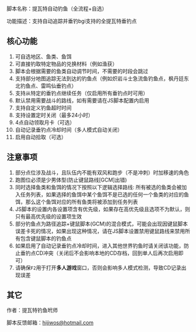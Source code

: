 脚本名称：提瓦特自动钓鱼（全流程+自选）

功能描述：支持自动追踪并垂钓bgi支持的全提瓦特垂钓点

## 核心功能

1. 可自选地区、鱼类、鱼饵
2. 可直接钓取特定物品的兑换材料（例如渔获）
3. 脚本会根据需要的鱼类自动调节时间，不需要的时段会跳过
4. 支持部分地图追踪无法到达的钓鱼点（例如炽岩斗士急流鱼钓鱼点，枫丹廷东北钓鱼点、雷鸣仙垂钓点）
5. 支持从特定的垂钓点继续任务（仅启用所有垂钓点时可用）
6. 默认禁用需要战斗的路线，如有需要请在JS脚本配置内启用
7. 支持自定义钓鱼超时时间
8. 支持设置定时关闭（最多24小时）
9. 4点自动领取月卡（可选）
10. 自动记录垂钓点冷却时间（多人模式自动关闭）
11. 启用自动拾取（可选）

## 注意事项

1. 部分点位涉及战斗，且队伍内不能有双风和跑步（不是冲刺）时加移速的角色
2. 跑图位必须是少男体型(防止键鼠路线[GCM]出错)
3. 同时选择鱼类和鱼饵的情况下按照以下逻辑选择路线: 所有被选的鱼类会被加入任务列表，如果选择的鱼饵中某个鱼饵不是已选的任何一个鱼类的对应的鱼饵，那么这个鱼饵对应的所有鱼类将被添加到任务列表
4. JS脚本的设置内各设置项含有优先级，如果存在高优先级且选项不为默认，则只有最高优先级的设置项生效
5. 部分钓鱼点为路径追踪+键鼠脚本(GCM)的混合模式，可能会出现因键鼠脚本误差卡死的情况，如果出现这种情况，请在JS脚本设置禁用键鼠路线来禁用所有包含键鼠脚本的钓鱼点
6. 如果启用了自动记录垂钓点冷却时间，进入其他世界钓鱼时请关闭该功能，防止垂钓点CD冲突（关闭后不会影响本地的CD存档，回到单人后再次启用即可）
7. 请确保```F2```用于打开**多人游戏**窗口，否则会影响多人模式检测，导致CD记录出现误差

## 其它

作者：提瓦特钓鱼玳师

脚本反馈邮箱：hijiwos@hotmail.com